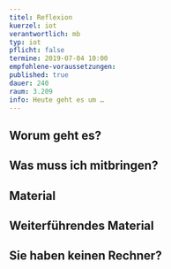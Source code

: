 ```yaml
---
titel: Reflexion
kuerzel: iot
verantwortlich: mb
typ: iot
pflicht: false
termine: 2019-07-04 10:00
empfohlene-voraussetzungen: 
published: true
dauer: 240
raum: 3.209
info: Heute geht es um …
---
```


## Worum geht es?

## Was muss ich mitbringen?

## Material

## Weiterführendes Material

## Sie haben keinen Rechner?

